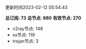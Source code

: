 更新时间2023-02-12 05:54:43

**总订阅: 73**
**总节点: 880**
**有效节点: 270**
- v2ray节点: 148
- ss节点: 119
- trojan节点: 3
